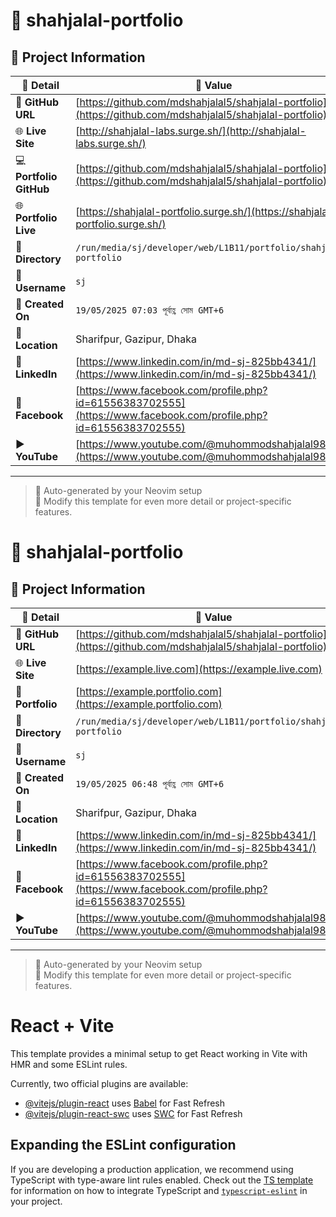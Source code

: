 # 🌟 shahjalal-portfolio

## 📂 Project Information

| 📝 **Detail**           | 📌 **Value**                                                              |
|------------------------|---------------------------------------------------------------------------|
| 🔗 **GitHub URL**       | [https://github.com/mdshahjalal5/shahjalal-portfolio](https://github.com/mdshahjalal5/shahjalal-portfolio)                                                                  |
| 🌐 **Live Site**        | [http://shahjalal-labs.surge.sh/](http://shahjalal-labs.surge.sh/)                                                                  |
| 💻 **Portfolio GitHub** | [https://github.com/mdshahjalal5/shahjalal-portfolio](https://github.com/mdshahjalal5/shahjalal-portfolio)                                                                  |
| 🌐 **Portfolio Live**   | [https://shahjalal-portfolio.surge.sh/](https://shahjalal-portfolio.surge.sh/)                                                                  |
| 📁 **Directory**        | `/run/media/sj/developer/web/L1B11/portfolio/shahjalal-portfolio`                                                                      |
| 👤 **Username**         | `sj`                                                                      |
| 📅 **Created On**       | `19/05/2025 07:03 পূর্বাহ্ণ সোম GMT+6`                                                                      |
| 📍 **Location**         | Sharifpur, Gazipur, Dhaka                                                                        |
| 💼 **LinkedIn**         | [https://www.linkedin.com/in/md-sj-825bb4341/](https://www.linkedin.com/in/md-sj-825bb4341/)                                                                  |
| 📘 **Facebook**         | [https://www.facebook.com/profile.php?id=61556383702555](https://www.facebook.com/profile.php?id=61556383702555)                                                                  |
| ▶️ **YouTube**          | [https://www.youtube.com/@muhommodshahjalal9811](https://www.youtube.com/@muhommodshahjalal9811)                                                                  |

---

> 🚀 Auto-generated by your Neovim setup  
> 🧠 Modify this template for even more detail or project-specific features.

# 🌟 shahjalal-portfolio

## 📂 Project Information

| 📝 **Detail**       | 📌 **Value**                                                              |
|--------------------|---------------------------------------------------------------------------|
| 🔗 **GitHub URL**   | [https://github.com/mdshahjalal5/shahjalal-portfolio](https://github.com/mdshahjalal5/shahjalal-portfolio)                                                                  |
| 🌐 **Live Site**    | [https://example.live.com](https://example.live.com)                                                                  |
| 💼 **Portfolio**     | [https://example.portfolio.com](https://example.portfolio.com)                                                                 |
| 📁 **Directory**    | `/run/media/sj/developer/web/L1B11/portfolio/shahjalal-portfolio`                                                                      |
| 👤 **Username**     | `sj`                                                                      |
| 📅 **Created On**   | `19/05/2025 06:48 পূর্বাহ্ণ সোম GMT+6`                                                                      |
| 📍 **Location**     | Sharifpur, Gazipur, Dhaka                                                                        |
| 💼 **LinkedIn**     | [https://www.linkedin.com/in/md-sj-825bb4341/](https://www.linkedin.com/in/md-sj-825bb4341/)                                                                  |
| 📘 **Facebook**     | [https://www.facebook.com/profile.php?id=61556383702555](https://www.facebook.com/profile.php?id=61556383702555)                                                                  |
| ▶️ **YouTube**      | [https://www.youtube.com/@muhommodshahjalal9811](https://www.youtube.com/@muhommodshahjalal9811)                                                                  |

---

> 🚀 Auto-generated by your Neovim setup  
> 🧠 Modify this template for even more detail or project-specific features.

# React + Vite

This template provides a minimal setup to get React working in Vite with HMR and some ESLint rules.

Currently, two official plugins are available:

- [@vitejs/plugin-react](https://github.com/vitejs/vite-plugin-react/blob/main/packages/plugin-react) uses [Babel](https://babeljs.io/) for Fast Refresh
- [@vitejs/plugin-react-swc](https://github.com/vitejs/vite-plugin-react/blob/main/packages/plugin-react-swc) uses [SWC](https://swc.rs/) for Fast Refresh

## Expanding the ESLint configuration

If you are developing a production application, we recommend using TypeScript with type-aware lint rules enabled. Check out the [TS template](https://github.com/vitejs/vite/tree/main/packages/create-vite/template-react-ts) for information on how to integrate TypeScript and [`typescript-eslint`](https://typescript-eslint.io) in your project.